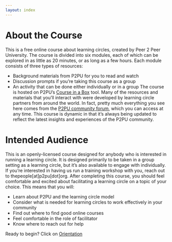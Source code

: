 ```yaml
---
layout: index
---
```

# About the Course
This is a free online course about learning circles, created by Peer 2 Peer University. The course is divided into six modules, each of which can be explored in as little as 20 minutes, or as long as a few hours. Each module consists of three types of resources:
- Background materials from P2PU for you to read and watch
- Discussion prompts if you’re taking this course as a group
- An activity that can be done either individually or in a group
The course is hosted on P2PU’s [Course in a Box](https://howto.p2pu.org/) tool. Many of the resources and materials that you’ll interact with were developed by learning circle partners from around the world. In fact, pretty much everything you see here comes from the [P2PU community forum](https://community.p2pu.org/), which you can access at any time. This course is dynamic in that it’s always being updated to reflect the latest insights and experiences of the P2PU community. 
# Intended Audience
This is an openly-licensed course designed for anybody who is interested in running a learning circle. It is designed primarily to be taken in a group setting as a learning circle, but it’s also available to engage with individually. If you’re interested in having us run a training workshop with you, reach out to thepeople[at]p2pu[dot]org.
After completing this course, you should feel comfortable and excited about facilitating a learning circle on a topic of your choice. This means that you will: 
- Learn about P2PU and the learning circle model 
- Consider what is needed for learning circles to work effectively in your community
- Find out where to find good online courses
- Feel comfortable in the role of facilitator
- Know where to reach out for help

Ready to begin? Click on [Orientation](https://p2pu.github.io/facilitate-course/modules/orientation/activity-check-in/)






